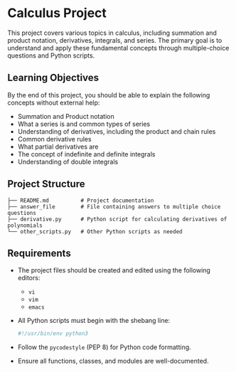 # Calculus Project

This project covers various topics in calculus, including summation and product notation, derivatives, integrals, and series. The primary goal is to understand and apply these fundamental concepts through multiple-choice questions and Python scripts.

## Learning Objectives

By the end of this project, you should be able to explain the following concepts without external help:

- Summation and Product notation
- What a series is and common types of series
- Understanding of derivatives, including the product and chain rules
- Common derivative rules
- What partial derivatives are
- The concept of indefinite and definite integrals
- Understanding of double integrals

## Project Structure

```
├── README.md          # Project documentation
├── answer_file        # File containing answers to multiple choice questions
├── derivative.py      # Python script for calculating derivatives of polynomials
└── other_scripts.py   # Other Python scripts as needed
```

## Requirements

- The project files should be created and edited using the following editors:
  - `vi`
  - `vim`
  - `emacs`

- All Python scripts must begin with the shebang line:
  ```python
  #!/usr/bin/env python3
  ```

- Follow the `pycodestyle` (PEP 8) for Python code formatting.

- Ensure all functions, classes, and modules are well-documented.
